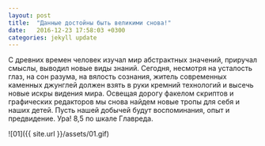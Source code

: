 ```yaml
---
layout: post
title:  "Данные достойны быть великими снова!"
date:   2016-12-23 17:58:03 +0300
categories: jekyll update
---
```

С древних времен человек изучал мир абстрактных значений, приручал смыслы, выводил новые виды знаний. Сегодня, несмотря на усталость глаз, на сон разума, на вялость сознания, житель современных каменных джунглей должен взять в руки кремний технологий и высечь новые искры видения мира. Освещая дорогу факелом скриптов и графических редакторов мы снова найдем новые тропы для себя и наших детей. Пусть нашей добычей будут воспоминания, опыт и предвидение. Ура! 8,5 по шкале Главреда.




![01]({{ site.url }}/assets/01.gif)